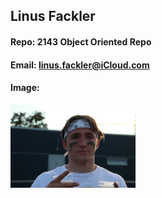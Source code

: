 ## Linus Fackler
#### Repo: 2143 Object Oriented Repo
#### Email: linus.fackler@iCloud.com
#### Image:
<img src="profile.jpg" width="200">
